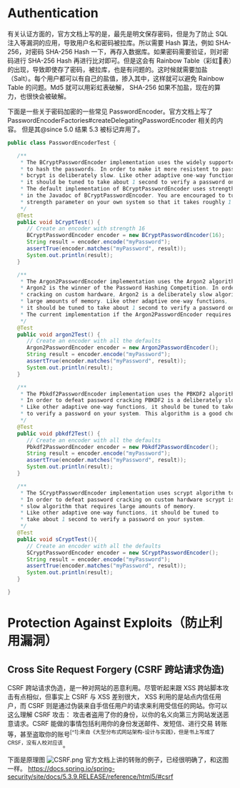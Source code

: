 # Authentication

有关认证方面的，官方文档上写的是，最先是明文保存密码，但是为了防止 SQL 注入等漏洞的应用，导致用户名和密码被拉库。所以需要 Hash 算法，例如 SHA-256，对密码 SHA-256 Hash 一下，再存入数据库。如果密码需要验证，则对密码进行 SHA-256 Hash 再进行比对即可。但是这会有 Rainbow Table（彩虹🌈表）的出现，导致即使存了密码，被拉库，也是有问题的。这时候就需要加盐（Salt）。每个用户都可以有自己的盐值，掺入其中，这样就可以避免 Rainbow Table 的问题。Md5 就可以用彩虹表破解，
SHA-256 如果不加盐，现在的算力，也很快会被破解。

下面是一些关于密码加密的一些常见 PasswordEncoder。官方文档上写了 PasswordEncoderFactories#createDelegatingPasswordEncoder 相关的内容。
但是其@since 5.0 结果 5.3 被标记弃用了。
```java
public class PasswordEncoderTest {

   /**
    * The BCryptPasswordEncoder implementation uses the widely supported bcrypt algorithm
    * to hash the passwords. In order to make it more resistent to password cracking,
    * bcrypt is deliberately slow. Like other adaptive one-way functions,
    * it should be tuned to take about 1 second to verify a password on your system.
    * The default implementation of BCryptPasswordEncoder uses strength 10 as mentioned
    * in the Javadoc of BCryptPasswordEncoder. You are encouraged to tune and test the
    * strength parameter on your own system so that it takes roughly 1 second to verify a password
    */
   @Test
   public void bCryptTest() {
      // Create an encoder with strength 16
      BCryptPasswordEncoder encoder = new BCryptPasswordEncoder(16);
      String result = encoder.encode("myPassword");
      assertTrue(encoder.matches("myPassword", result));
      System.out.println(result);
   }

   /**
    * The Argon2PasswordEncoder implementation uses the Argon2 algorithm to hash the passwords.
    * Argon2 is the winner of the Password Hashing Competition. In order to defeat password
    * cracking on custom hardware, Argon2 is a deliberately slow algorithm that requires
    * large amounts of memory. Like other adaptive one-way functions,
    * it should be tuned to take about 1 second to verify a password on your system.
    * The current implementation if the Argon2PasswordEncoder requires BouncyCastle.
    */
   @Test
   public void argon2Test() {
      // Create an encoder with all the defaults
      Argon2PasswordEncoder encoder = new Argon2PasswordEncoder();
      String result = encoder.encode("myPassword");
      assertTrue(encoder.matches("myPassword", result));
      System.out.println(result);
   }

   /**
    * The Pbkdf2PasswordEncoder implementation uses the PBKDF2 algorithm to hash the passwords.
    * In order to defeat password cracking PBKDF2 is a deliberately slow algorithm.
    * Like other adaptive one-way functions, it should be tuned to take about 1 second
    * to verify a password on your system. This algorithm is a good choice when FIPS certification is required.
    */
   @Test
   public void pbkdf2Test() {
      // Create an encoder with all the defaults
      Pbkdf2PasswordEncoder encoder = new Pbkdf2PasswordEncoder();
      String result = encoder.encode("myPassword");
      assertTrue(encoder.matches("myPassword", result));
      System.out.println(result);
   }

   /**
    * The SCryptPasswordEncoder implementation uses scrypt algorithm to hash the passwords.
    * In order to defeat password cracking on custom hardware scrypt is a deliberately
    * slow algorithm that requires large amounts of memory.
    * Like other adaptive one-way functions, it should be tuned to
    * take about 1 second to verify a password on your system.
    */
   @Test
   public void sCryptTest(){
      // Create an encoder with all the defaults
      SCryptPasswordEncoder encoder = new SCryptPasswordEncoder();
      String result = encoder.encode("myPassword");
      assertTrue(encoder.matches("myPassword", result));
      System.out.println(result);
   }

}
```

# Protection Against Exploits（防止利用漏洞）

## Cross Site Request Forgery (CSRF 跨站请求伪造)
CSRF 跨站请求伪造，是一种对网站的恶意利用。尽管听起来跟 XSS 跨站脚本攻击有点相似，但事实上 CSRF 与 XSS 差别很大，
XSS 利用的是站点内信任用户，而 CSRF 则是通过伪装来自手信任用户的请求来利用受信任的网站。你可以这么理解 CSRF 攻击：
攻击者盗用了你的身份，以你的名义向第三方网站发送恶意请求。CSRF 能做的事情包括利用你的身份发送邮件、发短信、进行交易
转账等，甚至盗取你的账号<sup>[^1]:来自《大型分布式网站架构-设计与实践》，但是书上写成了 CRSF，没有人校对应该</sup>。

下面是原理图
![CSRF.png](https://i.loli.net/2021/05/05/ONasQ3jxDb7zMX6.png) 
官方文档上讲的转账的例子，已经很明确了，和这图一样。
https://docs.spring.io/spring-security/site/docs/5.3.9.RELEASE/reference/html5/#csrf